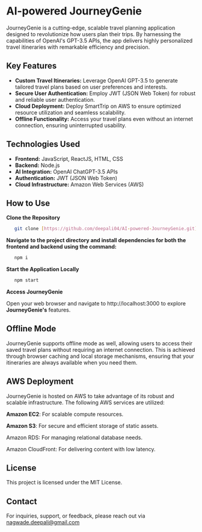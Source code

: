 
# AI-powered JourneyGenie

JourneyGenie is a cutting-edge, scalable travel planning application designed to revolutionize how users plan their trips. By harnessing the capabilities of OpenAI's GPT-3.5 APIs, the app delivers highly personalized travel itineraries with remarkable efficiency and precision.

## Key Features

- **Custom Travel Itineraries:** Leverage OpenAI GPT-3.5 to generate tailored travel plans based on user preferences and interests.
- **Secure User Authentication:** Employ JWT (JSON Web Token) for robust and reliable user authentication.
- **Cloud Deployment:** Deploy SmartTrip on AWS to ensure optimized resource utilization and seamless scalability.
- **Offline Functionality:** Access your travel plans even without an internet connection, ensuring uninterrupted usability.

## Technologies Used

- **Frontend:** JavaScript, ReactJS, HTML, CSS
- **Backend:** Node.js
- **AI Integration:** OpenAI ChatGPT-3.5 APIs
- **Authentication:** JWT (JSON Web Token)
- **Cloud Infrastructure:** Amazon Web Services (AWS)

## How to Use

  **Clone the Repository**
   ```bash
      git clone [https://github.com/deepali04/AI-powered-JourneyGenie.git](https://github.com/deepali04/AI-Powered-JourneyGenie.git)
   ```
**Navigate to the project directory and install dependencies for both the frontend and backend using the command:**
   ```bash
      npm i
   ```
**Start the Application Locally**
  ```bash
     npm start
  ```
**Access JourneyGenie**

Open your web browser and navigate to http://localhost:3000 to explore **JourneyGenie's** features.

## Offline Mode
JourneyGenie supports offline mode as well, allowing users to access their saved travel plans without requiring an internet connection. This is achieved through browser caching and local storage mechanisms, ensuring that your itineraries are always available when you need them.

## AWS Deployment
JourneyGenie is hosted on AWS to take advantage of its robust and scalable infrastructure. The following AWS services are utilized:

**Amazon EC2**: For scalable compute resources.

**Amazon S3**: For secure and efficient storage of static assets.

Amazon RDS: For managing relational database needs.

Amazon CloudFront: For delivering content with low latency.

## License

This project is licensed under the MIT License.

## Contact

For inquiries, support, or feedback, please reach out via nagwade.deepali@gmail.com
